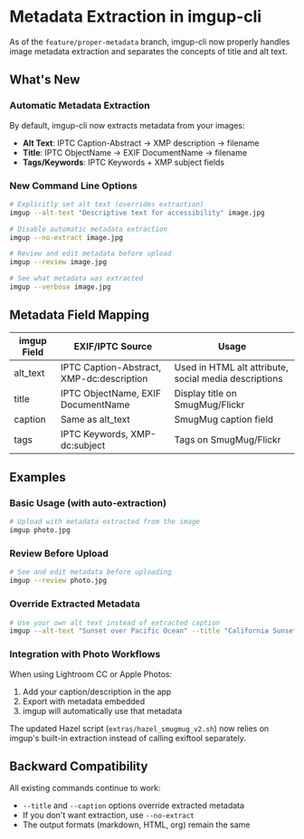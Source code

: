 # Metadata Extraction in imgup-cli

As of the `feature/proper-metadata` branch, imgup-cli now properly handles image metadata extraction and separates the concepts of title and alt text.

## What's New

### Automatic Metadata Extraction

By default, imgup-cli now extracts metadata from your images:

- **Alt Text**: IPTC Caption-Abstract → XMP description → filename
- **Title**: IPTC ObjectName → EXIF DocumentName → filename  
- **Tags/Keywords**: IPTC Keywords + XMP subject fields

### New Command Line Options

```bash
# Explicitly set alt text (overrides extraction)
imgup --alt-text "Descriptive text for accessibility" image.jpg

# Disable automatic metadata extraction
imgup --no-extract image.jpg

# Review and edit metadata before upload
imgup --review image.jpg

# See what metadata was extracted
imgup --verbose image.jpg
```

## Metadata Field Mapping

| imgup Field | EXIF/IPTC Source | Usage |
|-------------|------------------|-------|
| alt_text | IPTC Caption-Abstract, XMP-dc:description | Used in HTML alt attribute, social media descriptions |
| title | IPTC ObjectName, EXIF DocumentName | Display title on SmugMug/Flickr |
| caption | Same as alt_text | SmugMug caption field |
| tags | IPTC Keywords, XMP-dc:subject | Tags on SmugMug/Flickr |

## Examples

### Basic Usage (with auto-extraction)
```bash
# Upload with metadata extracted from the image
imgup photo.jpg
```

### Review Before Upload
```bash
# See and edit metadata before uploading
imgup --review photo.jpg
```

### Override Extracted Metadata
```bash
# Use your own alt text instead of extracted caption
imgup --alt-text "Sunset over Pacific Ocean" --title "California Sunset" photo.jpg
```

### Integration with Photo Workflows

When using Lightroom CC or Apple Photos:
1. Add your caption/description in the app
2. Export with metadata embedded
3. imgup will automatically use that metadata

The updated Hazel script (`extras/hazel_smugmug_v2.sh`) now relies on imgup's built-in extraction instead of calling exiftool separately.

## Backward Compatibility

All existing commands continue to work:
- `--title` and `--caption` options override extracted metadata
- If you don't want extraction, use `--no-extract`
- The output formats (markdown, HTML, org) remain the same
